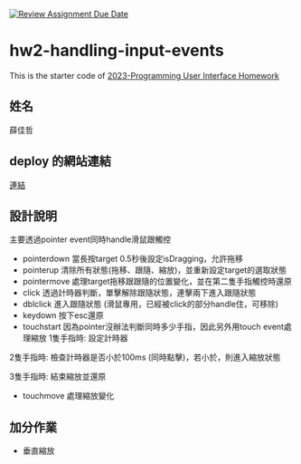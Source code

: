 [![Review Assignment Due Date](https://classroom.github.com/assets/deadline-readme-button-8d59dc4de5201274e310e4c54b9627a8934c3b88527886e3b421487c677d23eb.svg)](https://classroom.github.com/a/vtMjwcap)
# hw2-handling-input-events
This is the starter code of [2023-Programming User Interface Homework](https://hackmd.io/@akairisu/HkUibgmx3)
## 姓名
薛佳哲
## deploy 的網站連結
[連結](https://fluffy-horse-c1d8ee.netlify.app/)
## 設計說明
主要透過pointer event同時handle滑鼠跟觸控
* pointerdown
當長按target 0.5秒後設定isDragging，允許拖移
* pointerup
清除所有狀態(拖移、跟隨、縮放)，並重新設定target的選取狀態
* pointermove
處理target拖移跟跟隨的位置變化，並在第二隻手指觸控時還原
* click
透過計時器判斷，單擊解除跟隨狀態，連擊兩下進入跟隨狀態
* dblclick
進入跟隨狀態 (滑鼠專用，已經被click的部分handle住，可移除)
* keydown
按下esc還原
* touchstart
因為pointer沒辦法判斷同時多少手指，因此另外用touch event處理縮放
1隻手指時: 設定計時器

2隻手指時: 檢查計時器是否小於100ms (同時點擊)，若小於，則進入縮放狀態

3隻手指時: 結束縮放並還原
* touchmove
處理縮放變化
## 加分作業
* 垂直縮放
